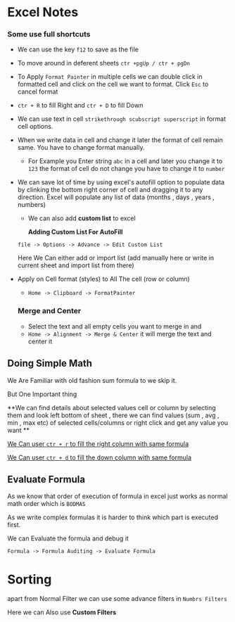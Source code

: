 # Excel Notes

### Some use full shortcuts 

- We can use the key `f12` to save as the file

- To move around in deferent sheets `ctr +pgUp / ctr + pgDn`

- To Apply `Format Painter` in multiple cells we can double click in formatted cell and click on the cell we want to format. Click `Esc` to cancel format 

- `ctr + R` to fill Right and `ctr + D` to fill Down 

- We can use text in cell `strikethrough scubscript superscript` in format cell options.

- When we write data in cell and change it later the format of cell remain same. You have to change format manually.

  - For Example you Enter string `abc` in a cell and later you change it to `123` the format of cell do not change you have to change it to `number`

- We can save lot of time by using excel's autofill option to populate data by clinking the bottom right corner of cell and dragging it to any direction. Excel will populate any list of data (months , days , years , numbers) 

  - We can also add **custom list** to excel 

     **Adding Custom List For AutoFill**

  `file -> Options -> Advance -> Edit Custom List`

  Here We Can either add or import list (add manually here or write in current sheet and import list from there)

- Apply on Cell format (styles) to All The cell (row or column)

  -	`Home -> Clipboard -> FormatPainter`

  ### Merge and Center 

  - Select the text and all empty cells you want to merge in and 
  - `Home -> Alignment -> Merge & Center` it will merge the text and center it 

## Doing Simple Math

We Are Familiar with old fashion sum formula to we skip it.

But One Important thing 

**We can find details about selected values cell or column by selecting them and look left bottom of sheet , there we can find values (sum , avg , min , max etc) of selected cells/columns or right click and get any value you want **

<u>We Can user `ctr + r` to fill the right column with same formula </u>

<u>We Can user `ctr + d` to fill the down column with same formula </u>

## Evaluate Formula 

As we know that order of execution of formula in excel just works as normal math order which is `BODMAS`

As we write complex formulas it is harder to think which part is executed first.

We can Evaluate the formula and debug it 

`Formula -> Formula Auditing -> Evaluate Formula`

# Sorting

apart from Normal Filter we can use some advance filters in `Numbrs Filters`

Here we can Also use **Custom Filters**








